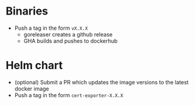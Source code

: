 # Binaries

- Push a tag in the form `vX.X.X`
  - goreleaser creates a github release
  - GHA builds and pushes to dockerhub

# Helm chart

- (optional) Submit a PR which updates the image versions to the latest docker image
- Push a tag in the form `cert-exporter-X.X.X`